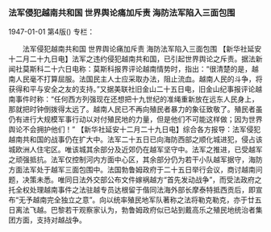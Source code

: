 ### 法军侵犯越南共和国  世界舆论痛加斥责  海防法军陷入三面包围

1947-01-01
第4版()
专栏：

　　法军侵犯越南共和国
    世界舆论痛加斥责
    海防法军陷入三面包围
    【新华社延安十二月二十九日电】法军之违约侵犯越南共和国，已引起世界舆论之斥责。据法新闻社莫斯科二十六日电称：莫斯科报界评论越南情势时，指出：“很清楚的是，越南人民毫不打算屈服。法国民主人士应采取办法，阻止流血。越南人民的斗争，将获得和平与安全之友的支持。”又据美联社旧金山二十五日电，旧金山纪事报评论越南事件时称：“任何西方列强现在还想把十九世纪的准绳重新放在远东人民身上，那就把时钟倒拨得太远了。越南人民已不再向殖民者暴力的象征致敬了。殖民者虽仍有进行大规模军事行动以对付殖民地的力量，但是他们不可能这样做；因为世界舆论不会拥护他们！”
    【新华社延安十二月二十九日电】综合各方报导：法军侵犯越南共和国的战事仍在扩大中。法军二十五日已向海防西部之顺化城进犯，侵占该城欧洲人住宅区。唯该城其余部分及近郊仍在越军坚守中。法军之推进，已受越军之顽强抵抗。法军仅控制河内方面中心区，其余部分仍为若干小队越军据守，海防方面法军处于越军三面包围中。法国勃鲁姆政府于二十五日举行会议，商讨越南问题，决策未悉。唯同日法外交部公布文件嫁祸越方“首先发动战争”，而受法政府之托全权处理越南事件之法驻越专员达根留于偕同法海外部长摩泰特抵西贡后，即宣布“无予越南完全独立之意”。向以统率殖民地军队著称之法将勒克勒克，亦于廿五日离法飞越。巴黎若干观察家认为，勃鲁姆政府似已站到戴高乐之殖民地统治者集团方面，支持对越战争。
